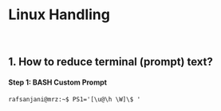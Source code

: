 # Linux Handling

&nbsp;

## 1. How to reduce terminal (prompt) text?

#### Step 1: BASH Custom Prompt
```console
rafsanjani@mrz:~$ PS1='[\u@\h \W]\$ '
```

